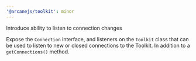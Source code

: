 ```yaml
---
'@arcanejs/toolkit': minor
---
```


Introduce ability to listen to connection changes

Expose the `Connection` interface,
and listeners on the `Toolkit` class that can be used to listen to
new or closed connections to the Toolkit.
In addition to a `getConnections()` method.
